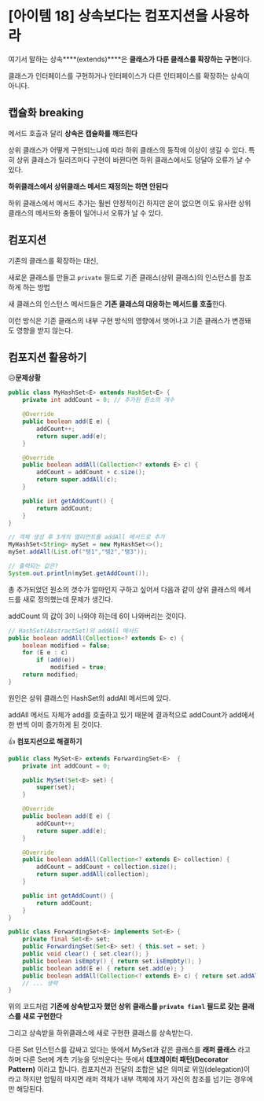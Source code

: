 # [아이템 18] 상속보다는 컴포지션을 사용하라

여기서 말하는 상속****(extends)****은 **클래스가 다른 클래스를 확장하는 구현**이다.

클래스가 인터페이스를 구현하거나 인터페이스가 다른 인터페이스를 확장하는 상속이 아니다.

## 캡슐화 breaking

메서드 호출과 달리 **상속은 캡슐화를 깨뜨린다**

상위 클래스가 어떻게 구현되느냐에 따라 하위 클래스의 동작에 이상이 생길 수 있다.
특히 상위 클래스가 릴리즈마다 구현이 바뀐다면 하위 클래스에서도 덩달아 오류가 날 수 있다.

**하위클래스에서 상위클래스 메서드 재정의는 하면 안된다**

하위 클래스에서 메서드 추가는 훨씬 안정적이긴 하지만 운이 없으면 이도 유사한 상위 클래스의 메서드와 충돌이 일어나서 오류가 날 수 있다.

## 컴포지션

기존의 클래스를 확장하는 대신, 

새로운 클래스를 만들고 `private` 필드로 기존 클래스(상위 클래스)의 인스턴스를 참조하게 하는 방법

새 클래스의 인스턴스 메서드들은 **기존 클래스의 대응하는 메서드를 호출**한다.

이런 방식은 기존 클래스의 내부 구현 방식의 영향에서 벗어나고 기존 클래스가 변경돼도 영향을 받지 않는다.

## 컴포지션 활용하기

😥**문제상황**

```java
public class MyHashSet<E> extends HashSet<E> {
    private int addCount = 0; // 추가된 원소의 개수

    @Override
    public boolean add(E e) {
        addCount++;
        return super.add(e);
    }

    @Override
    public boolean addAll(Collection<? extends E> c) {
        addCount = addCount + c.size();
        return super.addAll(c);
    }

    public int getAddCount() {
        return addCount;
    }
}

// 객체 생성 후 3개의 엘리먼트를 addAll 메서드로 추가
MyHashSet<String> mySet = new MyHashSet<>();
mySet.addAll(List.of("탱1","탱2","탱3"));

// 출력되는 값은?
System.out.println(mySet.getAddCount());
```

총 추가되었던 원소의 갯수가 얼마인지 구하고 싶어서 다음과 같이 상위 클래스의 메서드를 새로 정의했는데 문제가 생긴다.

addCount 의 값이 3이 나와야 하는데 6이 나와버리는 것이다.

```java
// HashSet(AbstractSet)의 addAll 메서드
public boolean addAll(Collection<? extends E> c) {
    boolean modified = false;
    for (E e : c)
        if (add(e))
            modified = true;
    return modified;
}
```

원인은 상위 클래스인 HashSet의 addAll 메서드에 있다.

addAll 메서드 자체가 add를 호출하고 있기 때문에 결과적으로 addCount가 add에서 한 번씩 이미 증가하게 된 것이다.

👍 **컴포지션으로 해결하기**

```java
public class MySet<E> extends ForwardingSet<E>  {
    private int addCount = 0;

    public MySet(Set<E> set) {
        super(set);
    }

    @Override
    public boolean add(E e) {
        addCount++;
        return super.add(e);
    }

    @Override
    public boolean addAll(Collection<? extends E> collection) {
        addCount = addCount + collection.size();
        return super.addAll(collection);
    }

    public int getAddCount() {
        return addCount;
    }
}

public class ForwardingSet<E> implements Set<E> {
    private final Set<E> set;
    public ForwardingSet(Set<E> set) { this.set = set; }
    public void clear() { set.clear(); }
    public boolean isEmpty() { return set.isEmpbty(); }
    public boolean add(E e) { return set.add(e); }
    public boolean addAll(Collection<? extends E> c) { return set.addAll(c); }
    // ... 생략
}
```

위의 코드처럼 **기존에 상속받고자 했던 상위 클래스를 `private fianl` 필드로 갖는 클래스를 새로 구현한다** 

그리고 상속받을 하위클래스에 새로 구현한 클래스를 상속받는다. 

다른 Set 인스턴스를 감싸고 있다는 뜻에서 MySet과 같은 클래스를 **래퍼 클래스**
라고 하며 다른 Set에 계측 기능을 덧씌운다는 뜻에서 **데코레이터 패턴(Decorator Pattern)**
이라고 합니다. 컴포지션과 전달의 조합은 넓은 의미로 위임(delegation)이라고 하지만 엄밀히 따지면 래퍼 객체가 내부 객체에 자기 자신의 참조를 넘기는 경우에만 해당된다.
